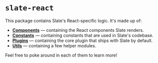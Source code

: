 
# `slate-react`

This package contains Slate's React-specific logic. It's made up of:

- [**Components**](./src/components) — containing the React components Slate renders.
- [**Constants**](./src/constants) — containing constants that are used in Slate's codebase.
- [**Plugins**](./src/plugins) — containing the core plugin that ships with Slate by default.
- [**Utils**](./src/utils) — containing a few helper modules.

Feel free to poke around in each of them to learn more!
